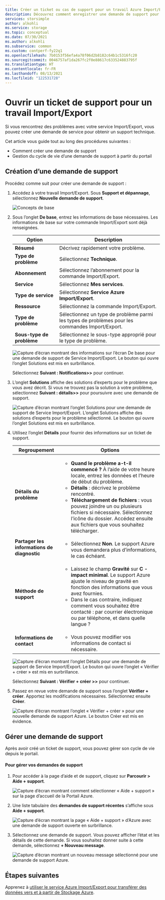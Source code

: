 ```yaml
---
title: Créer un ticket ou cas de support pour un travail Azure Import/Export | Microsoft Docs
description: Découvrez comment enregistrer une demande de support pour les problèmes liés à votre travail Import/Export.
services: storsimple
author: alkohli
ms.service: storage
ms.topic: conceptual
ms.date: 07/30/2021
ms.author: alkohli
ms.subservice: common
ms.custom: contperf-fy22q1
ms.openlocfilehash: 7b0153f56efa4a78f06d2b8182c64b1c5316fc20
ms.sourcegitcommit: 0046757af1da267fc2f0e88617c633524883795f
ms.translationtype: HT
ms.contentlocale: fr-FR
ms.lasthandoff: 08/13/2021
ms.locfileid: "122531728"
---
```

# <a name="open-a-support-ticket-for-an-importexport-job"></a>Ouvrir un ticket de support pour un travail Import/Export

Si vous rencontrez des problèmes avec votre service Import/Export, vous pouvez créer une demande de service pour obtenir un support technique.  

Cet article vous guide tout au long des procédures suivantes :

* Comment créer une demande de support 
* Gestion du cycle de vie d’une demande de support à partir du portail

## <a name="create-a-support-request"></a>Création d’une demande de support

Procédez comme suit pour créer une demande de support :

1. Accédez à votre travail Import/Export. Sous **Support et dépannage**, sélectionnez **Nouvelle demande de support**.
     
    ![Concepts de base](./media/storage-import-export-contact-microsoft-support/import-export-support-01.png)
   
1. Sous l’onglet **De base**, entrez les informations de base nécessaires. Les informations de base sur votre commande Import/Export sont déjà renseignées.

     |Option|Description|
     |------|-----------|
     |**Résumé** | Décrivez rapidement votre problème.|
     |**Type de problème**|Sélectionnez **Technique**.|
     |**Abonnement**|Sélectionnez l’abonnement pour la commande Import/Export. |
     |**Service**|Sélectionnez **Mes services**.|
     | **Type de service**| Sélectionnez **Service Azure Import/Export**.|
     |**Ressource**|Sélectionnez la commande Import/Export.|
     |**Type de problème**|Sélectionnez un type de problème parmi les types de problèmes pour les commandes Import/Export.|
     |**Sous-type de problème**|Sélectionnez le sous-type approprié pour le type de problème.|
 
     ![Capture d’écran montrant des informations sur l’écran De base pour une demande de support de Service Import/Export. Le bouton qui ouvre l’onglet Solutions est mis en surbrillance.](./media/storage-import-export-contact-microsoft-support/import-export-support-02.png)

   Sélectionnez **Suivant : Notifications>>** pour continuer.

1. L’onglet **Solutions** affiche des solutions d’experts pour le problème que vous avez décrit. Si vous ne trouvez pas la solution à votre problème, sélectionnez **Suivant : détails>>** pour poursuivre avec une demande de support.

    ![Capture d’écran montrant l’onglet Solutions pour une demande de support de Service Import/Export. L’onglet Solutions affiche des solutions d’experts pour le problème sélectionné. Le bouton qui ouvre l’onglet Solutions est mis en surbrillance.](./media/storage-import-export-contact-microsoft-support/import-export-support-03.png)

1. Utilisez l’onglet **Détails** pour fournir des informations sur un ticket de support.

    |Regroupement|Options|
    |--------|-------------------|
    |**Détails du problème**|<ul><li>**Quand le problème a-t-il commencé ?** À l’aide de votre heure locale, entrez les données et l’heure de début du problème.</li><li>**Détails** : décrivez le problème rencontré.</li><li>**Téléchargement de fichiers** : vous pouvez joindre un ou plusieurs fichiers si nécessaire. Sélectionnez l’icône du dossier. Accédez ensuite aux fichiers que vous souhaitez télécharger.</li></ul>|
    |**Partager les informations de diagnostic**|<ul><li>Sélectionnez **Non**. Le support Azure vous demandera plus d’informations, le cas échéant.</li></ul>|
    |**Méthode de support**|<ul><li>Laissez le champ **Gravité** sur **C - impact minimal**. Le support Azure ajuste le niveau de gravité en fonction des informations que vous avez fournies.</li><li>Dans le cas contraire, indiquez comment vous souhaitez être contacté : par courrier électronique ou par téléphone, et dans quelle langue ?</li></ul>|
    |**Informations de contact**|<ul><li>Vous pouvez modifier vos informations de contact si nécessaire.</li></ul>|

    ![Capture d’écran montrant l’onglet Détails pour une demande de support de Service Import/Export. Le bouton qui ouvre l’onglet « Vérifier + créer » est mis en surbrillance.](./media/storage-import-export-contact-microsoft-support/import-export-support-04.png)

    Sélectionnez **Suivant : Vérifier + créer >>** pour continuer.

1. Passez en revue votre demande de support sous l’onglet **Vérifier + créer**. Apportez les modifications nécessaires. Sélectionnez ensuite **Créer**. 

    ![Capture d’écran montrant l’onglet « Vérifier + créer » pour une nouvelle demande de support Azure. Le bouton Créer est mis en évidence.](./media/storage-import-export-contact-microsoft-support/import-export-support-05.png)


## <a name="manage-a-support-request"></a>Gérer une demande de support

Après avoir créé un ticket de support, vous pouvez gérer son cycle de vie depuis le portail.

#### <a name="to-manage-your-support-requests"></a>Pour gérer vos demandes de support

1. Pour accéder à la page d’aide et de support, cliquez sur **Parcourir > Aide + support**.

    ![Capture d’écran montrant comment sélectionner « Aide + support » sur la page d’accueil de la Portail Azure.](./media/storage-import-export-contact-microsoft-support/manage-support-ticket-01.png)

2. Une liste tabulaire des **demandes de support récentes** s’affiche sous **Aide + support**.

    ![Capture d’écran montrant la page « Aide + support » d’Azure avec une demande de support ouverte en surbrillance.](./media/storage-import-export-contact-microsoft-support/manage-support-ticket-02.png) 

3. Sélectionnez une demande de support. Vous pouvez afficher l’état et les détails de cette demande. Si vous souhaitez donner suite à cette demande, sélectionnez **+ Nouveau message**.

    ![Capture d’écran montrant un nouveau message sélectionné pour une demande de support Azure.](./media/storage-import-export-contact-microsoft-support/manage-support-ticket-03.png)


## <a name="next-steps"></a>Étapes suivantes

Apprenez à [utiliser le service Azure Import/Export pour transférer des données vers et à partir de Stockage Azure](storage-import-export-service.md).
